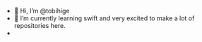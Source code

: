 - 👋 Hi, I’m @tobihige
- 🌱 I’m currently learning swift and very excited to make a lot of repositories here.
- 

<!---
tobihige/tobihige is a ✨ special ✨ repository because its `README.md` (this file) appears on your GitHub profile.
You can click the Preview link to take a look at your changes.
--->
